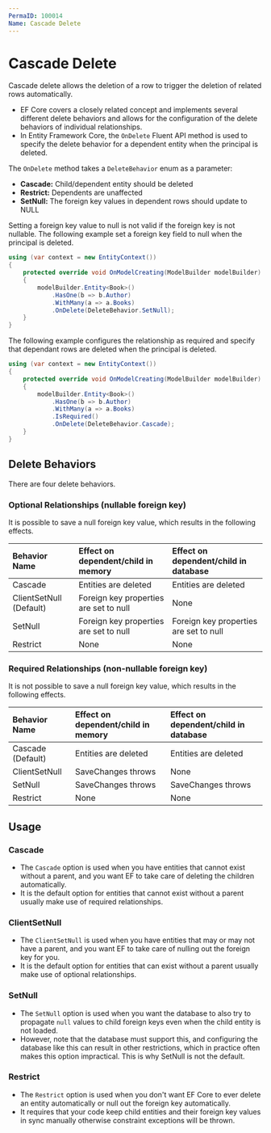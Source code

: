 ```yaml
---
PermaID: 100014
Name: Cascade Delete
---
```


# Cascade Delete

Cascade delete allows the deletion of a row to trigger the deletion of related rows automatically. 

 - EF Core covers a closely related concept and implements several different delete behaviors and allows for the configuration of the delete behaviors of individual relationships. 
 - In Entity Framework Core, the `OnDelete` Fluent API method is used to specify the delete behavior for a dependent entity when the principal is deleted.

The `OnDelete` method takes a `DeleteBehavior` enum as a parameter:

 - **Cascade:** Child/dependent entity should be deleted
 - **Restrict:** Dependents are unaffected
 - **SetNull:** The foreign key values in dependent rows should update to NULL

Setting a foreign key value to null is not valid if the foreign key is not nullable. The following example set a foreign key field to null when the principal is deleted.

```csharp
using (var context = new EntityContext())
{
    protected override void OnModelCreating(ModelBuilder modelBuilder)
    {
        modelBuilder.Entity<Book>()
            .HasOne(b => b.Author)
            .WithMany(a => a.Books)
            .OnDelete(DeleteBehavior.SetNull);
    }
}
```

The following example configures the relationship as required and specify that dependant rows are deleted when the principal is deleted.

```csharp
using (var context = new EntityContext())
{
    protected override void OnModelCreating(ModelBuilder modelBuilder)
    {
        modelBuilder.Entity<Book>()
            .HasOne(b => b.Author)
            .WithMany(a => a.Books)
            .IsRequired()
            .OnDelete(DeleteBehavior.Cascade);
    }
}
```

## Delete Behaviors

There are four delete behaviors. 

### Optional Relationships (nullable foreign key)

It is possible to save a null foreign key value, which results in the following effects.

|Behavior Name    |Effect on dependent/child in memory    |Effect on dependent/child in database |
|:--------------- |:------------------------------------- |:------------------------------------ |
|Cascade          |Entities are deleted                   |Entities are deleted                  |
|ClientSetNull (Default)      |Foreign key properties are set to null| None                      |
|SetNull          |Foreign key properties are set to null |Foreign key properties are set to null|
|Restrict         |None                                   |None                                  |

### Required Relationships (non-nullable foreign key) 

It is not possible to save a null foreign key value, which results in the following effects.

|Behavior Name    |Effect on dependent/child in memory    |Effect on dependent/child in database |
|:--------------- |:------------------------------------- |:------------------------------------ |
|Cascade (Default)|Entities are deleted                   |Entities are deleted                  |
|ClientSetNull    |SaveChanges throws                     |None                                  |
|SetNull          |SaveChanges throws                     |SaveChanges throws                    |
|Restrict         |None                                   |None                                  |

## Usage

### Cascade

 - The `Cascade` option is used when you have entities that cannot exist without a parent, and you want EF to take care of deleting the children automatically.
 - It is the default option for entities that cannot exist without a parent usually make use of required relationships.

### ClientSetNull

 - The `ClientSetNull` is used when you have entities that may or may not have a parent, and you want EF to take care of nulling out the foreign key for you. 
 - It is the default option for entities that can exist without a parent usually make use of optional relationships.

### SetNull 

 - The `SetNull` option is used when you want the database to also try to propagate `null` values to child foreign keys even when the child entity is not loaded. 
 - However, note that the database must support this, and configuring the database like this can result in other restrictions, which in practice often makes this option impractical. This is why SetNull is not the default.

### Restrict

 - The `Restrict` option is used when you don't want EF Core to ever delete an entity automatically or null out the foreign key automatically. 
 - It requires that your code keep child entities and their foreign key values in sync manually otherwise constraint exceptions will be thrown.